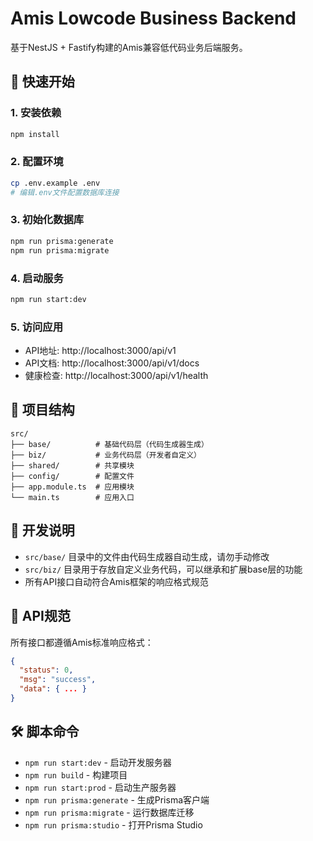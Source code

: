# Amis Lowcode Business Backend

基于NestJS + Fastify构建的Amis兼容低代码业务后端服务。

## 🚀 快速开始

### 1. 安装依赖
```bash
npm install
```

### 2. 配置环境
```bash
cp .env.example .env
# 编辑.env文件配置数据库连接
```

### 3. 初始化数据库
```bash
npm run prisma:generate
npm run prisma:migrate
```

### 4. 启动服务
```bash
npm run start:dev
```

### 5. 访问应用
- API地址: http://localhost:3000/api/v1
- API文档: http://localhost:3000/api/v1/docs
- 健康检查: http://localhost:3000/api/v1/health

## 📁 项目结构

```
src/
├── base/          # 基础代码层（代码生成器生成）
├── biz/           # 业务代码层（开发者自定义）
├── shared/        # 共享模块
├── config/        # 配置文件
├── app.module.ts  # 应用模块
└── main.ts        # 应用入口
```

## 🔧 开发说明

- `src/base/` 目录中的文件由代码生成器自动生成，请勿手动修改
- `src/biz/` 目录用于存放自定义业务代码，可以继承和扩展base层的功能
- 所有API接口自动符合Amis框架的响应格式规范

## 📝 API规范

所有接口都遵循Amis标准响应格式：

```json
{
  "status": 0,
  "msg": "success",
  "data": { ... }
}
```

## 🛠️ 脚本命令

- `npm run start:dev` - 启动开发服务器
- `npm run build` - 构建项目
- `npm run start:prod` - 启动生产服务器
- `npm run prisma:generate` - 生成Prisma客户端
- `npm run prisma:migrate` - 运行数据库迁移
- `npm run prisma:studio` - 打开Prisma Studio
